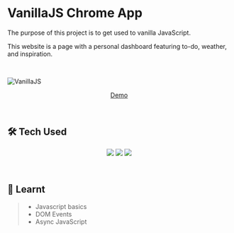 # VanillaJS Chrome App
The purpose of this project is to get used to vanilla JavaScript.

This website is a page with a personal dashboard featuring to-do, weather, and inspiration.

<br>

![VanillaJS](https://user-images.githubusercontent.com/91252737/185611654-687b28ff-2704-45ac-9377-45c0b39f6b2b.png)

<p align='center'>
    <a href="https://yonghyunkkk.github.io/vanillaJS-chrome-app/">Demo</a>
</p>

<br>

## 🛠 Tech Used

<p align='center'>
    <img src="https://img.shields.io/badge/HTML5-E34F26?style=for-the-badge&logo=HTML5&logoColor=white">
    <img src="https://img.shields.io/badge/CSS3-1572B6?style=for-the-badge&logo=CSS3&logoColor=white">
    <img src="https://img.shields.io/badge/JavaScript-F7DF1E?style=for-the-badge&logo=JavaScript&logoColor=white">
</p>

<br>

## 🔖 Learnt
>+ Javascript basics
>+ DOM Events
>+ Async JavaScript
